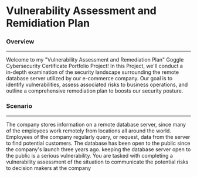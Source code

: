 # Vulnerability Assessment and Remidiation Plan
<h3> Overview </h3>
<hr>
<p>Welcome to my "Vulnerability Assessment and Remediation Plan" Goggle Cybersecurity Certificate Portfolio Project! In this Project, we'll conduct a in-depth examination of the security landscape surrounding the remote database server utilized by our e-commerce company. Our goal is to identify vulnerabilities, assess associated risks to business operations, and outline a comprehensive remediation plan to boosts our security posture.</p>
<h3> Scenario </h3>
<hr>
<p> The company stores information on a remote database server, since many of the employees work remotely from locations all around the world. Employees of the company regularly query, or request, data from the server to find potential customers. The database has been open to the public since the company's launch three years ago. keeping the database server open to the public is a serious vulnerability. You are tasked with completing a vulnerability assessment of the situation to communicate the potential risks to decision makers at the company</p>

